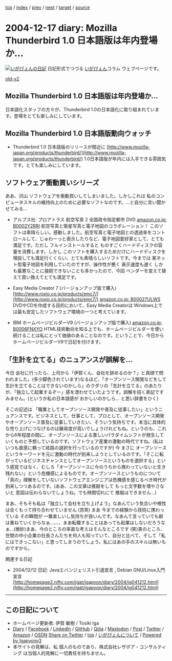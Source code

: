 [top](../index.html) 
 / [index](index.html) 
 / [prev](ig041212.html) 
 / [next](ig041218.html) 
 / [target](https://www.igapyon.jp/igapyon/diary/2004/ig041217.html) 
 / [source](https://github.com/igapyon/diary/blob/master/2004/ig041217.src.md) 

2004-12-17 diary: Mozilla Thunderbird 1.0 日本語版は年内登場か…
=====================================================================================================
[![いがぴょんの日記](https://www.igapyon.jp/igapyon/diary/images/iga202308_128.jpg "いがぴょん")](https://www.igapyon.jp/igapyon/diary/memo/memoigapyon.html) 日記形式でつづる [いがぴょん](https://www.igapyon.jp/igapyon/diary/memo/memoigapyon.html)コラム ウェブページです。

[old-v2](ig041217-orig.html)

## Mozilla Thunderbird 1.0 日本語版は年内登場か…

日本語化スタッフの方々が、Thunderbird 1.0の日本語化に取り組まれています。登場をとても楽しみにしています。


## Mozilla Thunderbird 1.0 日本語版動向ウォッチ

* Thunderbird 1.0 日本語版のリリースが間近に
  [http://www.mozilla-japan.org/products/thunderbird/](http://www.mozilla-japan.org/products/thunderbird/)
  1.0日本語版が年内には入手できる雰囲気です。とても楽しみにしています。

## ソフトウェア衝動買いシリーズ

ああ、沢山 ソフトウェアを衝動買いしてしまいました。しかしこれは 私のコンピュータスキルの維持向上のために必要なソフトなのです。…と自分に言い聞かせてみる…

* アルプス社: プロアトラス 航空写真 2 全国政令指定都市 DVD
  [amazon.co.jp: B0002Y2RRI](http://www.amazon.co.jp/exec/obidos/ASIN/B0002Y2RRI/igapyondiary-22)
  航空写真と衛星写真と電子地図のコラボレーション！ このソフトは素晴らしい。感動しました。航空写真と電子地図との透過率をコントロールして、じゅわーっと表示したりなど、電子地図愛好家として、とても満足です。ただし
  フルインストールすると ものすごくハードディスクの容量を消費します。しかし
  このソフトを購入するためだけにハードディスクを増設しても満足行くくらい、とても素晴らしいソフトです。今までは 某ネット型電子地図を利用していたのですが、操作性が悪く 表示速度も遅く しかも最悪なことに接続できないことも多かったので、今回 ベンダーを変えて替えて買い換えてとても満足です。
  
* Easy Media Creator 7 (バージョンアップ版で購入)
  [http://www.roxio.co.jp/products/emc7/](http://www.roxio.co.jp/products/emc7/)
  [amazon.co.jp: B00027ULWS](http://www.amazon.co.jp/exec/obidos/ASIN/B00027ULWS/igapyondiary-22)
  DVDやCDを作成する目的において、Easy Media Creatorは Windows上では最も安定したソフトウェア環境の一つと考えています。
  
* IBM ホームページビルダーV9 (バージョンアップ版で購入)
  [amazon.co.jp: B0006FNXYO](http://www.amazon.co.jp/exec/obidos/ASIN/B0006FNXYO/igapyondiary-22)
  HTML技術動向を知る上でも、ホームページビルダーを使い続けることは私にとって価値のあることなのです。ということで、今日から ホームページビルダーV9で日記を付けます。

## 「生計を立てる」のニュアンスが誤解を…

今日 会社に行ったら、上司から「伊賀くん、会社を辞めるのか？」と真顔で問われました。(多少脚色されています)なるほど、「オープンソース開発などをして生計を立てることはできないのかしら」のクダリの「生計を立てる」のあたりが、「独立して起業するぞー」感を漂わせていたようです。誤解を招く表記ですみません。(というか私の日本語感が おかしいのかしら… と思い辞書をひく)

そこの記述は 「職業としてオープンソース開発や普及に従事したい」というニュアンスです。ビジネスとして、仕事として、プロとして、オープンソース開発やオープンソース普及に従事していきたい、そういう気持ちです。本当に具体的な売り上げにつなげるのは難易度が高いでしょうけれどもね。というのも、これから6年程度の間に、オープンソースによる激しいパラダイムシフトが発生していくものと予想しているのです。ソフトウェア産業の激動の時代ですね。(私はいつも直感に頼って岐路の選択を行っているのですが) 今 まさに オープンソースというキーワードを元に激動の時代が到来しようとしているのです。「そこに転がっているビジネスチャンスとしてオープンソースというものを選択する」という感覚ではなく、むしろ「オープンソースに今のうちから携わっていないと生き残れない」という危機感によるものです。オープンソースというものについて「真の」理解をしていないソフトウェアエンジニアは危機感を感じるべき時代が到来しつつあるのです。(ああ、この文章は推敲をして もっと文字数を増やさないと 意図は伝わらないでしょうね。でも時間切れにて 推敲はできません…)

まあ、そもそも私は「独立して会社を立ち上げよう」なあんていう気合いや根性は全くもって持ち合わせていません
(苦笑) まあ 今までの経験から技術に携わっている その瞬間が 一番楽しいし気持ちが良いんです。なあんて言っていても齢は重ねていくからなぁ…、、、まあ転職することはあっても起業はしないだろうなぁ…(微妙)まあ、今のところの率直な考えはそんなところです (笑)実のところ、世間の中小企業の社長さんたちを何人も知っていて、自分と比べて、そして「私にはできっこない」と思ってしまうのでしょう。私にはあの手のスキルは無いものですから。

関連する日記

* 2004/12/12 日記: Javaエバンジェリスト引退宣言 , Debian GNU/Linux入門宣言
  [http://homepage2.nifty.com/igat/igapyon/diary/2004/ig041212.html](http://homepage2.nifty.com/igat/igapyon/diary/2004/ig041212.html)


----------------------------------------------------------------------------------------------------

## この日記について

* ホームページ更新者: 伊賀 敏樹 / Tosiki Iga
* [Diary](https://www.igapyon.jp/igapyon/diary/) / [Facebook](https://www.facebook.com/igapyon) / [LinkedIn](https://www.linkedin.com/in/toshikiiga) / [GitHub](https://github.com/igapyon) / [Qiita](https://qiita.com/igapyon) / [Mastodon](https://social.vivaldi.net/@igapyon) / [Post](https://post.news/igapyon) / [Twitter](https://twitter.com/ToshikiIga) / [Amazon](https://www.amazon.co.jp/%E4%BC%8A%E8%B3%80-%E6%95%8F%E6%A8%B9/e/B004LTQWCQ) / [OSDN](https://ja.osdn.net/users/iga/)
[Share on Twitter](https://twitter.com/intent/tweet?hashtags=igapyon%2Cdiary%2C%E3%81%84%E3%81%8C%E3%81%B4%E3%82%87%E3%82%93&text=Mozilla+Thunderbird+1.0+%E6%97%A5%E6%9C%AC%E8%AA%9E%E7%89%88%E3%81%AF%E5%B9%B4%E5%86%85%E7%99%BB%E5%A0%B4%E3%81%8B%E2%80%A6&url=https%3A%2F%2Fwww.igapyon.jp%2Figapyon%2Fdiary%2F2004%2Fig041217.html) / [top](../index.html) / [いがぴょんについて](https://www.igapyon.jp/igapyon/diary/memo/memoigapyon.html) / [Powered by Igapyonv3](https://github.com/igapyon/igapyonv3)
* 本サイトの見解は、私 個人のものであり、株式会社レザボア・コンサルティング は当個人的見解に一切責任を持ちません。 
